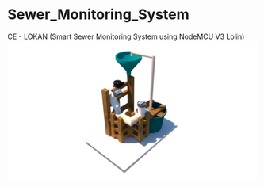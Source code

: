 # Sewer_Monitoring_System
CE - LOKAN (Smart Sewer Monitoring System using NodeMCU V3 Lolin)
![alt text](https://raw.githubusercontent.com/naufalboys/Sewer_Monitoring_System/master/Gambar%201.png "Prototype")
